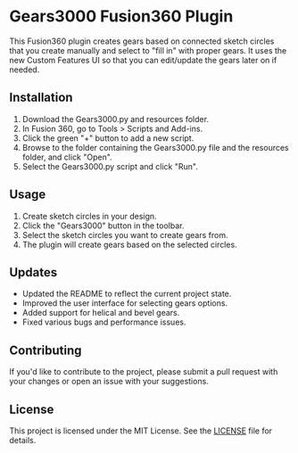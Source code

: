 # Gears3000 Fusion360 Plugin

This Fusion360 plugin creates gears based on connected sketch circles that you create manually and select to "fill in" with proper gears. It uses the new Custom Features UI so that you can edit/update the gears later on if needed.

## Installation

1. Download the Gears3000.py and resources folder.
2. In Fusion 360, go to Tools > Scripts and Add-ins.
3. Click the green "+" button to add a new script.
4. Browse to the folder containing the Gears3000.py file and the resources folder, and click "Open".
5. Select the Gears3000.py script and click "Run".

## Usage

1. Create sketch circles in your design.
2. Click the "Gears3000" button in the toolbar.
3. Select the sketch circles you want to create gears from.
4. The plugin will create gears based on the selected circles.

## Updates

- Updated the README to reflect the current project state.
- Improved the user interface for selecting gears options.
- Added support for helical and bevel gears.
- Fixed various bugs and performance issues.

## Contributing

If you'd like to contribute to the project, please submit a pull request with your changes or open an issue with your suggestions.

## License

This project is licensed under the MIT License. See the [LICENSE](LICENSE) file for details.
